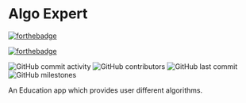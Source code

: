 # Algo Expert

[![forthebadge](https://forthebadge.com/images/badges/built-for-android.svg)](https://forthebadge.com)

[![forthebadge](https://forthebadge.com/images/badges/check-it-out.svg)](https://forthebadge.com)

![GitHub commit activity](https://img.shields.io/github/commit-activity/w/sumanthst24/algo-expert)
![GitHub contributors](https://img.shields.io/github/contributors/sumanthst24/algo-expert)
![GitHub last commit](https://img.shields.io/github/last-commit/sumanthst24/algo-expert)
![GitHub milestones](https://img.shields.io/github/milestones/all/sumanthst24/algo-expert)

An Education app which provides user different algorithms.
